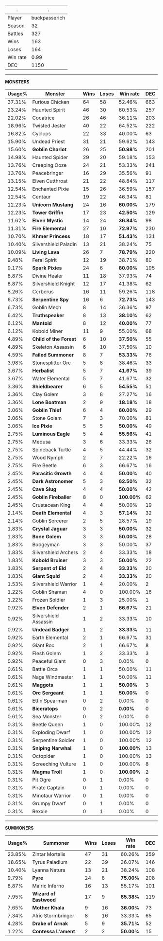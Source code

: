 .|.
|-|-
Player|buckpasserich
Season|32
Battles|327
Wins|163
Loses|164
Win rate|0.99
DEC|1150

---
**MONSTERS**

Usage%|Monster|Wins|Loses|Win rate|DEC|
-|-|-|-|-|-|
37.31%|Furious Chicken|64|58|52.46%|663|
23.24%|Haunted Spirit|46|30|60.53%|257|
22.02%|Cocatrice|26|46|36.11%|203|
18.96%|Twisted Jester|40|22|64.52%|222|
16.82%|Cyclops|22|33|40.00%|63|
15.90%|Undead Priest|31|21|59.62%|143|
15.60%|**Goblin Chariot**|26|25|**50.98%**|201|
14.98%|Haunted Spider|29|20|59.18%|153|
13.76%|Creeping Ooze|24|21|53.33%|241|
13.76%|Peacebringer|16|29|35.56%|91|
13.15%|Elven Cutthroat|21|22|48.84%|117|
12.54%|Enchanted Pixie|15|26|36.59%|157|
12.54%|Centaur|19|22|46.34%|81|
12.23%|**Unicorn Mustang**|24|16|**60.00%**|179|
12.23%|**Tower Griffin**|17|23|**42.50%**|129|
11.62%|**Elven Mystic**|14|24|**36.84%**|98|
11.31%|**Fire Elemental**|27|10|**72.97%**|230|
10.70%|**Khmer Princess**|18|17|**51.43%**|131|
10.40%|Silvershield Paladin|13|21|38.24%|75|
10.09%|**Living Lava**|26|7|**78.79%**|220|
9.48%|Feral Spirit|12|19|38.71%|80|
9.17%|**Spark Pixies**|24|6|**80.00%**|195|
8.87%|Divine Healer|11|18|37.93%|74|
8.87%|Silvershield Knight|12|17|41.38%|62|
8.26%|Cerberus|16|11|59.26%|118|
6.73%|**Serpentine Spy**|16|6|**72.73%**|143|
6.73%|Goblin Mech|8|14|36.36%|97|
6.42%|**Truthspeaker**|8|13|**38.10%**|62|
6.12%|**Mantoid**|8|12|**40.00%**|77|
6.12%|Kobold Miner|11|9|55.00%|68|
4.89%|**Child of the Forest**|6|10|**37.50%**|55|
4.89%|Skeleton Assassin|6|10|37.50%|10|
4.59%|**Failed Summoner**|8|7|**53.33%**|76|
3.98%|Stonesplitter Orc|5|8|38.46%|33|
3.67%|**Herbalist**|5|7|**41.67%**|39|
3.67%|Water Elemental|5|7|41.67%|32|
3.36%|**Shieldbearer**|6|5|**54.55%**|51|
3.36%|Clay Golem|3|8|27.27%|16|
3.36%|**Lone Boatman**|2|9|**18.18%**|18|
3.06%|**Goblin Thief**|6|4|**60.00%**|29|
3.06%|Stone Golem|7|3|70.00%|81|
3.06%|**Ice Pixie**|5|5|**50.00%**|49|
2.75%|**Luminous Eagle**|5|4|**55.56%**|41|
2.75%|Medusa|3|6|33.33%|26|
2.75%|Spineback Turtle|4|5|44.44%|32|
2.75%|Wood Nymph|2|7|22.22%|16|
2.75%|Fire Beetle|6|3|66.67%|16|
2.45%|**Parasitic Growth**|4|4|**50.00%**|40|
2.45%|**Dark Astronomer**|5|3|**62.50%**|32|
2.45%|**Cave Slug**|4|4|**50.00%**|42|
2.45%|**Goblin Fireballer**|8|0|**100.00%**|62|
2.45%|Crustacean King|4|4|50.00%|19|
2.14%|**Death Elemental**|4|3|**57.14%**|32|
2.14%|Goblin Sorcerer|2|5|28.57%|19|
1.83%|**Crystal Jaguar**|3|3|**50.00%**|32|
1.83%|**Bone Golem**|3|3|**50.00%**|28|
1.83%|Boogeyman|3|3|50.00%|37|
1.83%|Silvershield Archers|2|4|33.33%|18|
1.83%|**Kobold Bruiser**|3|3|**50.00%**|22|
1.83%|**Serpent of Eld**|2|4|**33.33%**|20|
1.83%|**Giant Squid**|2|4|**33.33%**|20|
1.53%|Silvershield Warrior|1|4|20.00%|2|
1.22%|Goblin Shaman|4|0|100.00%|16|
1.22%|Frozen Soldier|1|3|25.00%|1|
0.92%|**Elven Defender**|2|1|**66.67%**|21|
0.92%|Silvershield Assassin|1|2|33.33%|10|
0.92%|**Undead Badger**|1|2|**33.33%**|11|
0.92%|Earth Elemental|2|1|66.67%|31|
0.92%|Giant Roc|2|1|66.67%|8|
0.92%|Flesh Golem|1|2|33.33%|3|
0.92%|Peaceful Giant|0|3|0.00%|0|
0.61%|Battle Orca|1|1|50.00%|11|
0.61%|Naga Windmaster|1|1|50.00%|11|
0.61%|**Maggots**|1|1|**50.00%**|3|
0.61%|**Orc Sergeant**|1|1|**50.00%**|0|
0.61%|Ettin Spearman|0|2|0.00%|0|
0.61%|**Biceratops**|0|2|**0.00%**|0|
0.61%|Sea Monster|0|2|0.00%|0|
0.31%|Beetle Queen|1|0|100.00%|12|
0.31%|Exploding Dwarf|1|0|100.00%|12|
0.31%|Serpentine Soldier|1|0|100.00%|12|
0.31%|**Sniping Narwhal**|1|0|**100.00%**|13|
0.31%|Octopider|1|0|100.00%|13|
0.31%|Screeching Vulture|1|0|100.00%|8|
0.31%|**Magma Troll**|1|0|**100.00%**|2|
0.31%|Pit Ogre|0|1|0.00%|0|
0.31%|Pirate Captain|0|1|0.00%|0|
0.31%|Minotaur Warrior|0|1|0.00%|0|
0.31%|Grumpy Dwarf|0|1|0.00%|0|
0.31%|Rexxie|0|1|0.00%|0|

---
**SUMMONERS**

Usage%|Summoner|Wins|Loses|Win rate|DEC|
-|-|-|-|-|-|
23.85%|Zintar Mortalis|47|31|60.26%|259|
18.65%|Tyrus Paladium|22|39|36.07%|146|
10.40%|Lyanna Natura|13|21|38.24%|108|
9.79%|**Pyre**|24|8|**75.00%**|208|
8.87%|Malric Inferno|16|13|55.17%|101|
7.95%|**Wizard of Eastwood**|17|9|**65.38%**|119|
7.65%|**Mother Khala**|9|16|**36.00%**|73|
7.34%|Alric Stormbringer|8|16|33.33%|65|
4.28%|**Drake of Arnak**|5|9|**35.71%**|52|
1.22%|**Contessa L'ament**|2|2|**50.00%**|15|
